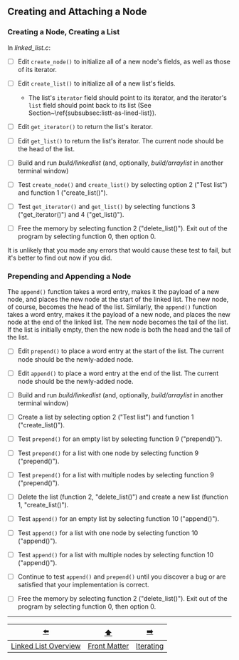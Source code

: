 ## Creating and Attaching a Node

### Creating a Node, Creating a List

In *linked_list.c*:

- [ ] Edit `create_node()` to initialize all of a new node's fields, as well as those of its iterator.
- [ ] Edit `create_list()` to initialize all of a new list's fields.
  - The list's `iterator` field should point to its iterator, and the iterator's `list` field should point back to its list (See Section~\ref{subsubsec:listt-as-lined-list}).
- [ ] Edit `get_iterator()` to return the list's iterator.
- [ ] Edit `get_list()` to return the list's iterator. The current node should be the head of the list.


- [ ] Build and run *build/linkedlist* (and, optionally, *build/arraylist* in another terminal window)
- [ ] Test `create_node()` and `create_list()` by selecting option 2 ("Test list") and function 1 ("create_list()").
- [ ] Test `get_iterator()` and `get_list()` by selecting functions 3 ("get_iterator()") and 4 ("get_list()").
- [ ] Free the memory by selecting function 2 ("delete_list()").
  Exit out of the program by selecting function 0, then option 0.

It is unlikely that you made any errors that would cause these test to fail,
but it's better to find out now if you did.

### Prepending and Appending a Node

The `append()` function takes a word entry, makes it the payload of a new node, and places the new node at the start of the linked list.
The new node, of course, becomes the head of the list.
Similarly, the `append()` function takes a word entry, makes it the payload of a new node, and places the new node at the end of the linked list.
The new node becomes the tail of the list.
If the list is initially empty, then the new node is both the head and the tail of the list.


- [ ] Edit `prepend()` to place a word entry at the start of the list. The current node should be the newly-added node.
- [ ] Edit `append()` to place a word entry at the end of the list. The current node should be the newly-added node.


- [ ] Build and run *build/linkedlist* (and, optionally, *build/arraylist* in another terminal window)
- [ ] Create a list by selecting option 2 ("Test list") and function 1 ("create_list()").
- [ ] Test `prepend()` for an empty list by selecting function 9 ("prepend()").
- [ ] Test `prepend()` for a list with one node by selecting function 9 ("prepend()").
- [ ] Test `prepend()` for a list with multiple nodes by selecting function 9 ("prepend()").
- [ ] Delete the list (function 2, "delete_list()") and create a new list (function 1, "create_list()").
- [ ] Test `append()` for an empty list by selecting function 10 ("append()").
- [ ] Test `append()` for a list with one node by selecting function 10 ("append()").
- [ ] Test `append()` for a list with multiple nodes by selecting function 10 ("append()").
- [ ] Continue to test `append()` and `prepend()` until you discover a bug or are satisfied that your implementation is correct.
- [ ] Free the memory by selecting function 2 ("delete_list()").
  Exit out of the program by selecting function 0, then option 0.

---

|          [⬅️](07-linked-list-overview.md)          |      [⬆️](../README.md)      |    [➡️](09-iterating.md)     |
|:--------------------------------------------------:|:----------------------------:|:----------------------------:|
| [Linked List Overview](07-linked-list-overview.md) | [Front Matter](../README.md) | [Iterating](09-iterating.md) |
